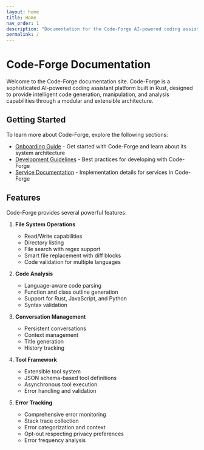 ```yaml
---
layout: home
title: Home
nav_order: 1
description: "Documentation for the Code-Forge AI-powered coding assistant platform"
permalink: /
---
```


# Code-Forge Documentation

Welcome to the Code-Forge documentation site. Code-Forge is a sophisticated AI-powered coding assistant platform built in Rust, designed to provide intelligent code generation, manipulation, and analysis capabilities through a modular and extensible architecture.

## Getting Started

To learn more about Code-Forge, explore the following sections:

- [Onboarding Guide](onboarding.html) - Get started with Code-Forge and learn about its system architecture
- [Development Guidelines](guidelines.html) - Best practices for developing with Code-Forge
- [Service Documentation](service.html) - Implementation details for services in Code-Forge

## Features

Code-Forge provides several powerful features:

1. **File System Operations**
   - Read/Write capabilities
   - Directory listing
   - File search with regex support
   - Smart file replacement with diff blocks
   - Code validation for multiple languages

2. **Code Analysis**
   - Language-aware code parsing
   - Function and class outline generation
   - Support for Rust, JavaScript, and Python
   - Syntax validation

3. **Conversation Management**
   - Persistent conversations
   - Context management
   - Title generation
   - History tracking

4. **Tool Framework**
   - Extensible tool system
   - JSON schema-based tool definitions
   - Asynchronous tool execution
   - Error handling and validation

5. **Error Tracking**
   - Comprehensive error monitoring
   - Stack trace collection
   - Error categorization and context
   - Opt-out respecting privacy preferences
   - Error frequency analysis